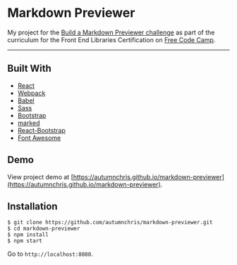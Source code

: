 # Markdown Previewer

My project for the [Build a Markdown Previewer challenge](https://learn.freecodecamp.org/front-end-libraries/front-end-libraries-projects/build-a-markdown-previewer) as part of the curriculum for the Front End Libraries Certification on [Free Code Camp](https://www.freecodecamp.org).

---

## Built With
* [React](https://reactjs.org)
* [Webpack](https://webpack.js.org)
* [Babel](https://babeljs.io)
* [Sass](http://sass-lang.com)
* [Bootstrap](https://getbootstrap.com)
* [marked](https://www.npmjs.com/package/marked)
* [React-Bootstrap](https://react-bootstrap.github.io)
* [Font Awesome](https://fontawesome.com)

## Demo

View project demo at [https://autumnchris.github.io/markdown-previewer](https://autumnchris.github.io/markdown-previewer).

## Installation

```
$ git clone https://github.com/autumnchris/markdown-previewer.git
$ cd markdown-previewer
$ npm install
$ npm start
```

Go to `http://localhost:8080`.
